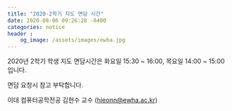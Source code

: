 ```yaml
---
title: "2020-2학기 지도 면담 시간" 
date: 2020-08-06 09:26:28 -0400
categories: notice
header :
    og_image: /assets/images/ewha.jpg
---
```


2020년 2학기 학생 지도 면담시간은 
화요일 15:30 ~ 16:00, 목요일 14:00 ~ 15:00 입니다. 

면담 요청시 참고 부탁합니다. 

이대 컴퓨터공학전공 김현수 교수 (hieonn@ewha.ac.kr)
